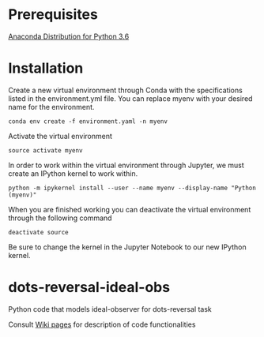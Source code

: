# Prerequisites

[Anaconda Distribution for Python 3.6](https://www.anaconda.com/download/)

# Installation

Create a new virtual environment through Conda with the specifications listed in the environment.yml file. You can replace myenv with your desired name for the environment.

```
conda env create -f environment.yaml -n myenv
```

Activate the virtual environment

```
source activate myenv
```

In order to work within the virtual environment through Jupyter, we must create an IPython kernel to work within. 

```
python -m ipykernel install --user --name myenv --display-name "Python (myenv)"

```

When you are finished working you can deactivate the virtual environment through the following command

```
deactivate source
```

Be sure to change the kernel in the Jupyter Notebook to our new IPython kernel.

# dots-reversal-ideal-obs
Python code that models ideal-observer for dots-reversal task

Consult [Wiki pages](https://github.com/aernesto/dots-reversal-ideal-obs/wiki) for description of code functionalities
